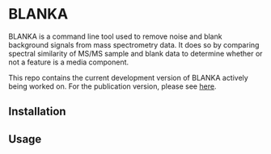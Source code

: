# BLANKA

BLANKA is a command line tool used to remove noise and blank background signals from mass spectrometry data. It does so by comparing spectral similarity of MS/MS sample and blank data to determine whether or not a feature is a media component.

This repo contains the current development version of BLANKA actively being worked on. For the publication version, please see [here](https://github.com/gtluu/blanka).

## Installation

## Usage
